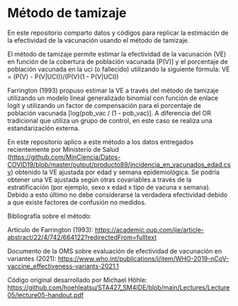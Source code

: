 
# Método de tamizaje

En este repositorio comparto datos y códigos para replicar la estimación de la efectividad de la vacunación usando el método de tamizaje.

El método de tamizaje permite estimar la efectividad de la vacunación (VE) en función de la cobertura de población vacunada [P(V)] y el porcentaje de población vacunada en la uci (o fallecido) utilizando la siguiente fórmula: VE = (P(V) - P(V|UCI))/(P(V)(1 - P(V|UCI))

Farrington (1993) propuso estimar la VE a través del método de tamizaje utilizando un modelo lineal generalizado binomial con función de enlace logit y utilizando un factor de compensación para el porcentaje de población vacunada [log(pob_vac / (1 - pob_vac)]. A diferencia del OR tradicional que utiliza un grupo de control, en este caso se realiza una estandarización externa.

En este repositorio aplico a este método a los datos entregados recientemente por Ministerio de Salud (https://github.com/MinCiencia/Datos-COVID19/blob/master/output/producto89/incidencia_en_vacunados_edad.csv) obtenido la VE ajustada por edad y semana epidemiológica. Se podría obtener una VE ajustada según otras covariables a través de la estratificación (por ejemplo, sexo x edad x tipo de vacuna x semana). Debido a esto último no debe considerarse la verdadera efectividad debido a que existe factores de confusión no medidos.

Bibliografía sobre el método:

Artículo de Farrington (1993): https://academic.oup.com/ije/article-abstract/22/4/742/664122?redirectedFrom=fulltext

Documento de la OMS sobre evaluación de efectividad de vacunación en variantes (2021): https://www.who.int/publications/i/item/WHO-2019-nCoV-vaccine_effectiveness-variants-2021.1

Código original desarrollado por Michael Höhle: https://github.com/hoehleatsu/STA427_SM4IDE/blob/main/Lectures/Lecture05/lecture05-handout.pdf
